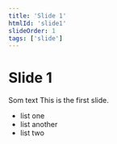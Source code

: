 ```yaml
---
title: 'Slide 1'
htmlId: 'slide1'
slideOrder: 1
tags: ['slide']
---
```


# Slide 1

Som text
This is the first slide.

* list one
* list another <!-- .element: class="fragment" -->
* list two <!-- .element: class="fragment" -->

